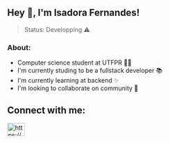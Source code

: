 ## Hey 👋, I'm Isadora Fernandes!

> Status: Developping ⚠️

### About: 

+ Computer science student at UTFPR 👩‍💻
+ I'm currently studing to be a fullstack developer 📚
+ I'm currently learning at backend ✨
+ I'm looking to collaborate on community 📡
    
## Connect with me:
<a href="https://linkedin.com/in/https://www.linkedin.com/mwlite/in/isadora-fernandes-41b3911ab" target="blank"><img align="center" src="https://raw.githubusercontent.com/rahuldkjain/github-profile-readme-generator/neutral-icons/src/images/icons/Social/linked-in-alt.svg" alt="https://www.linkedin.com/mwlite/in/isadora-fernandes-41b3911ab" height="30" width="40" /></a>
</p>
